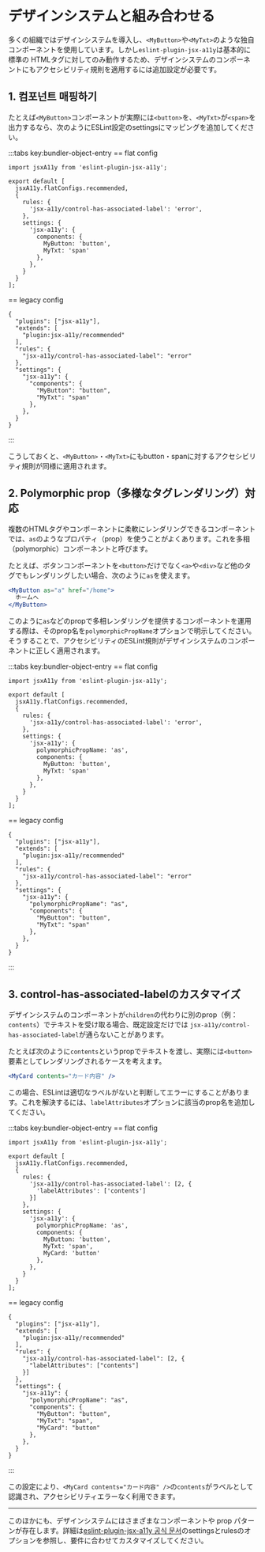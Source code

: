 # デザインシステムと組み合わせる

多くの組織ではデザインシステムを導入し、`<MyButton>`や`<MyTxt>`のような独自コンポーネントを使用しています。しかし`eslint-plugin-jsx-a11y`は基本的に標準の HTMLタグに対してのみ動作するため、デザインシステムのコンポーネントにもアクセシビリティ規則を適用するには追加設定が必要です。

## 1. 컴포넌트 매핑하기

たとえば`<MyButton>`コンポーネントが実際には`<button>`を、`<MyTxt>`が`<span>`を出力するなら、次のようにESLint設定のsettingsにマッピングを追加してください。

:::tabs key:bundler-object-entry
== flat config

```js{9-16}
import jsxA11y from 'eslint-plugin-jsx-a11y';

export default [
  jsxA11y.flatConfigs.recommended,
  {
    rules: {
      'jsx-a11y/control-has-associated-label': 'error',
    },
    settings: {
      'jsx-a11y': {
        components: {
          MyButton: 'button',
          MyTxt: 'span'
        },
      },
    }
  }
];
```

== legacy config

```js{9-16}
{
  "plugins": ["jsx-a11y"],
  "extends": [
    "plugin:jsx-a11y/recommended"
  ],
  "rules": {
    "jsx-a11y/control-has-associated-label": "error"
  },
  "settings": {
    "jsx-a11y": {
      "components": {
        "MyButton": "button",
        "MyTxt": "span"
      },
    },
  }
}
```

:::

こうしておくと、`<MyButton>`・`<MyTxt>`にもbutton・spanに対するアクセシビリティ規則が同様に適用されます。

## 2. Polymorphic prop（多様なタグレンダリング）対応

複数のHTMLタグやコンポーネントに柔軟にレンダリングできるコンポーネントでは、`as`のようなプロパティ（prop）を使うことがよくあります。これを多相（polymorphic）コンポーネントと呼びます。

たとえば、ボタンコンポーネントを`<button>`だけでなく`<a>`や`<div>`など他のタグでもレンダリングしたい場合、次のように`as`を使えます。

```jsx
<MyButton as="a" href="/home">
  ホームへ
</MyButton>
```

このように`as`などのpropで多相レンダリングを提供するコンポーネントを運用する際は、そのprop名を`polymorphicPropName`オプションで明示してください。そうすることで、アクセシビリティのESLint規則がデザインシステムのコンポーネントに正しく適用されます。

:::tabs key:bundler-object-entry
== flat config

```js{11}
import jsxA11y from 'eslint-plugin-jsx-a11y';

export default [
  jsxA11y.flatConfigs.recommended,
  {
    rules: {
      'jsx-a11y/control-has-associated-label': 'error',
    },
    settings: {
      'jsx-a11y': {
        polymorphicPropName: 'as',
        components: {
          MyButton: 'button',
          MyTxt: 'span'
        },
      },
    }
  }
];
```

== legacy config

```js{11}
{
  "plugins": ["jsx-a11y"],
  "extends": [
    "plugin:jsx-a11y/recommended"
  ],
  "rules": {
    "jsx-a11y/control-has-associated-label": "error"
  },
  "settings": {
    "jsx-a11y": {
      "polymorphicPropName": "as",
      "components": {
        "MyButton": "button",
        "MyTxt": "span"
      },
    },
  }
}
```

:::

## 3. control-has-associated-labelのカスタマイズ

デザインシステムのコンポーネントが`children`の代わりに別のprop（例：`contents`）でテキストを受け取る場合、既定設定だけでは `jsx-a11y/control-has-associated-label`が通らないことがあります。

たとえば次のように`contents`というpropでテキストを渡し、実際には`<button>`要素としてレンダリングされるケースを考えます。

```jsx
<MyCard contents="カード内容" />
```

この場合、ESLintは適切なラベルがないと判断してエラーにすることがあります。これを解決するには、`labelAttributes`オプションに該当のprop名を追加してください。

:::tabs key:bundler-object-entry
== flat config

```js{7-9}
import jsxA11y from 'eslint-plugin-jsx-a11y';

export default [
  jsxA11y.flatConfigs.recommended,
  {
    rules: {
      'jsx-a11y/control-has-associated-label': [2, {
        'labelAttributes': ['contents']
      }]
    },
    settings: {
      'jsx-a11y': {
        polymorphicPropName: 'as',
        components: {
          MyButton: 'button',
          MyTxt: 'span',
          MyCard: 'button'
        },
      },
    }
  }
];
```

== legacy config

```js{7-9}
{
  "plugins": ["jsx-a11y"],
  "extends": [
    "plugin:jsx-a11y/recommended"
  ],
  "rules": {
    "jsx-a11y/control-has-associated-label": [2, {
      "labelAttributes": ["contents"]
    }]
  },
  "settings": {
    "jsx-a11y": {
      "polymorphicPropName": "as",
      "components": {
        "MyButton": "button",
        "MyTxt": "span",
        "MyCard": "button"
      },
    },
  }
}
```

:::

この設定により、`<MyCard contents="カード内容" />`の`contents`がラベルとして認識され、アクセシビリティエラーなく利用できます。

---

このほかにも、デザインシステムにはさまざまなコンポーネントや prop パターンが存在します。詳細は[eslint-plugin-jsx-a11y 공식 문서](https://github.com/jsx-eslint/eslint-plugin-jsx-a11y)のsettingsとrulesのオプションを参照し、要件に合わせてカスタマイズしてください。
